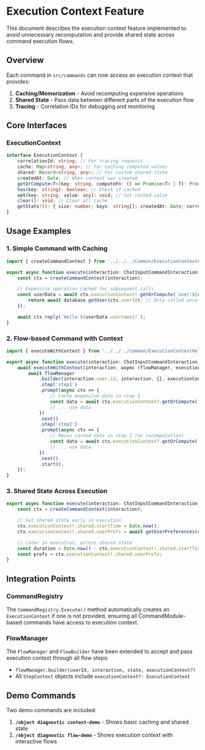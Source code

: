 # Execution Context Feature

This document describes the execution context feature implemented to avoid unnecessary recomputation and provide shared state across command execution flows.

## Overview

Each command in `src/commands` can now access an execution context that provides:

1. **Caching/Memorization** - Avoid recomputing expensive operations
2. **Shared State** - Pass data between different parts of the execution flow
3. **Tracing** - Correlation IDs for debugging and monitoring

## Core Interfaces

### ExecutionContext

```typescript
interface ExecutionContext {
    correlationId: string; // For tracing requests
    cache: Map<string, any>; // For caching computed values
    shared: Record<string, any>; // For custom shared state
    createdAt: Date; // When context was created
    getOrCompute<T>(key: string, computeFn: () => Promise<T> | T): Promise<T>;
    has(key: string): boolean; // Check if cached
    set(key: string, value: any): void; // Set cached value
    clear(): void; // Clear all cache
    getStats?(): { size: number; keys: string[]; createdAt: Date; correlationId: string };
}
```

## Usage Examples

### 1. Simple Command with Caching

```typescript
import { createCommandContext } from '../../../Common/ExecutionContextHelpers.js';

export async function execute(interaction: ChatInputCommandInteraction) {
    const ctx = createCommandContext(interaction);

    // Expensive operation cached for subsequent calls
    const userData = await ctx.executionContext!.getOrCompute(`user:${ctx.userId}`, async () => {
        return await database.getUser(ctx.userId); // Only called once
    });

    await ctx.reply(`Hello ${userData.username}!`);
}
```

### 2. Flow-based Command with Context

```typescript
import { executeWithContext } from '../../../Common/ExecutionContextHelpers.js';

export async function execute(interaction: ChatInputCommandInteraction) {
    await executeWithContext(interaction, async (flowManager, executionContext) => {
        await flowManager
            .builder(interaction.user.id, interaction, {}, executionContext)
            .step('step1')
            .prompt(async ctx => {
                // Cache expensive data in step 1
                const data = await ctx.executionContext?.getOrCompute('key', computeData);
                // ... use data
            })
            .next()
            .step('step2')
            .prompt(async ctx => {
                // Reuse cached data in step 2 (no recomputation)
                const data = await ctx.executionContext?.getOrCompute('key', computeData);
                // ... use data
            })
            .next()
            .start();
    });
}
```

### 3. Shared State Across Execution

```typescript
export async function execute(interaction: ChatInputCommandInteraction) {
    const ctx = createCommandContext(interaction);

    // Set shared state early in execution
    ctx.executionContext!.shared.startTime = Date.now();
    ctx.executionContext!.shared.userPrefs = await getUserPreferences(ctx.userId);

    // Later in execution, access shared state
    const duration = Date.now() - ctx.executionContext!.shared.startTime;
    const prefs = ctx.executionContext!.shared.userPrefs;
}
```

## Integration Points

### CommandRegistry

The `CommandRegistry.Execute()` method automatically creates an `ExecutionContext` if one is not provided, ensuring all CommandModule-based commands have access to execution context.

### FlowManager

The `FlowManager` and `FlowBuilder` have been extended to accept and pass execution context through all flow steps:

- `flowManager.builder(userId, interaction, state, executionContext?)`
- All `StepContext` objects include `executionContext?: ExecutionContext`

## Demo Commands

Two demo commands are included:

1. **`/object diagnostic context-demo`** - Shows basic caching and shared state
2. **`/object diagnostic flow-demo`** - Shows execution context with interactive flows
